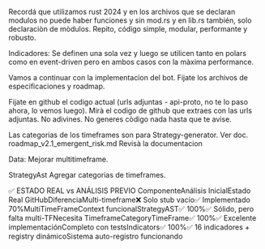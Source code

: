 Recordá que utilizamos rust 2024 y en los archivos que se declaran modulos no puede haber funciones y sin mod.rs y en lib.rs también, solo declaraciòn de mòdulos.
Repito, código simple, modular, performante y robusto.

Indicadores:
Se definen una  sola vez y luego se utilicen tanto en polars como en event-driven pero en ambos casos con la màxima performance.


Vamos a continuar con la implementacion del bot. Fijate los archivos de especificaciones y roadmap. 

Fijate en github el codigo actual (urls adjuntas - api-proto, no te lo paso ahora, lo vemos luego).
Mirà el codigo de github que extraes con las urls adjuntas. No adivines.
No generes còdigo nada hasta que te avise.


Las categorias de los timeframes son para Strategy-generator. Ver doc. roadmap_v2.1_emergent_risk.md
Revisà la documentacion

Data:
Mejorar multitimeframe.

StrategyAst
Agregar categorias de timeframes.

✅ ESTADO REAL vs ANÁLISIS PREVIO
ComponenteAnálisis InicialEstado Real GitHubDiferenciaMulti-timeframe❌ Solo stub vacío✅ Implementado 70%MultiTimeFrameContext funcionalStrategyAST✅ 100%✅ Sólido, pero falta multi-TFNecesita TimeframeCategoryTimeFrame✅ 100%✅ Excelente implementaciónCompleto con testsIndicators✅ 100%✅ 16 indicadores + registry dinámicoSistema auto-registro funcionando